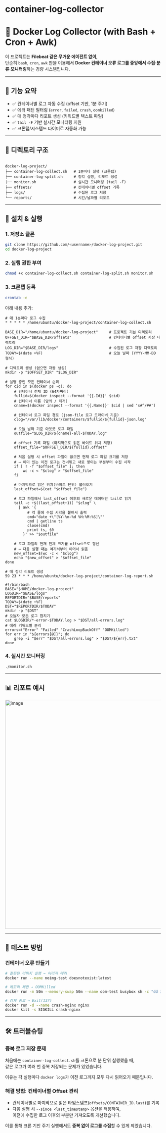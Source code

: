 # container-log-collector



# 🐳 Docker Log Collector (with Bash + Cron + Awk)

이 프로젝트는 **Filebeat 같은 무거운 에이전트 없이**,  
단순히 `bash`, `cron`, `awk` 만을 이용해서 **Docker 컨테이너 오류 로그를 중앙에서 수집·분류·모니터링**하는 경량 시스템입니다.  

---

## 📌 기능 요약

- ✅ 컨테이너별 로그 자동 수집 (offset 기반, 1분 주기)
- ✅ 에러 패턴 필터링 (`error`, `failed`, `crash`, `oomkilled`)
- ✅ 매 정각마다 리포트 생성 (키워드별 텍스트 파일)
- ✅ `tail -F` 기반 실시간 모니터링 지원
- ✅ 크론탭/시스템드 타이머로 자동화 가능

---

## 📂 디렉토리 구조

```

docker-log-project/
├── container-log-collect.sh   # 1분마다 실행 (크론탭)
├── container-log-split.sh     # 정각 실행, 리포트 생성
├── monitor.sh                 # 실시간 모니터링 (tail -F)
├── offsets/                   # 컨테이너별 offset 기록
├── logs/                      # 수집된 로그 저장
└── reports/                   # 시간/날짜별 리포트

````

---

## 🚀 설치 & 실행




### 1. 저장소 클론
```bash
git clone https://github.com/<username>/docker-log-project.git
cd docker-log-project
````

### 2. 실행 권한 부여

```bash
chmod +x container-log-collect.sh container-log-split.sh monitor.sh
```

### 3. 크론탭 등록

```bash
crontab -e
```

아래 내용 추가:

```cron
# 매 1분마다 로그 수집
* * * * * /home/ubuntu/docker-log-project/container-log-collect.sh

```


```
BASE_DIR="/home/ubuntu/docker-log-project"     # 프로젝트 기본 디렉토리
OFFSET_DIR="$BASE_DIR/offsets"                 # 컨테이너별 offset 저장 디렉토리
LOG_DIR="$BASE_DIR/logs"                       # 수집된 로그 저장 디렉토리
TODAY=$(date +%F)                              # 오늘 날짜 (YYYY-MM-DD 형식)

# 디렉토리 생성 (없으면 자동 생성)
mkdir -p "$OFFSET_DIR" "$LOG_DIR"

# 실행 중인 모든 컨테이너 순회
for cid in $(docker ps -q); do
    # 컨테이너 전체 ID (64자짜리)
    fullid=$(docker inspect --format '{{.Id}}' $cid)
    # 컨테이너 이름 (앞의 / 제거)
    cname=$(docker inspect --format '{{.Name}}' $cid | sed 's#^/##')

    # 컨테이너 로그 파일 경로 (json-file 로그 드라이버 기준)
    clog="/var/lib/docker/containers/$fullid/${fullid}-json.log"

    # 오늘 날짜 기준 아웃풋 로그 파일
    outfile="$LOG_DIR/${cname}-all-$TODAY.log"

    # offset 기록 파일 (마지막으로 읽은 바이트 위치 저장)
    offset_file="$OFFSET_DIR/${fullid}.offset"

    # 처음 실행 시 offset 파일이 없으면 현재 로그 파일 크기를 저장
    # → 이미 있는 이전 로그는 건너뛰고 새로 쌓이는 부분부터 수집 시작
    if [ ! -f "$offset_file" ]; then
        wc -c < "$clog" > "$offset_file"
    fi

    # 마지막으로 읽은 위치(바이트 단위) 불러오기
    last_offset=$(cat "$offset_file")

    # 로그 파일에서 last_offset 이후의 새로운 데이터만 tail로 읽기
    tail -c +$((last_offset+1)) "$clog" \
      | awk '{
          # 각 줄에 수집 시각을 붙여서 출력
          cmd="date +\"[%Y-%m-%d %H:%M:%S]\""
          cmd | getline ts
          close(cmd)
          print ts, $0
        }' >> "$outfile"

    # 로그 파일의 현재 전체 크기를 offset으로 갱신
    # → 다음 실행 때는 여기서부터 이어서 읽음
    new_offset=$(wc -c < "$clog")
    echo "$new_offset" > "$offset_file"
done
```

```
# 매 정각 리포트 생성
59 23 * * * /home/ubuntu/docker-log-project/container-log-report.sh
```

```
#!/bin/bash
BASE="$HOME/docker-log-project"
LOGDIR="$BASE/logs"
REPORTDIR="$BASE/reports"
TODAY=$(date +%F)
DST="$REPORTDIR/$TODAY"
mkdir -p "$DST"
# 오늘자 모든 로그 합치기
cat $LOGDIR/*-error-$TODAY.log > "$DST/all-errors.log"
# 에러 키워드별 분리
errors=("Error" "Failed" "CrashLoopBackOff" "OOMKilled")
for err in "${errors[@]}"; do
    grep -i "$err" "$DST/all-errors.log" > "$DST/${err}.txt"
done
```

### 4. 실시간 모니터링

```bash
./monitor.sh
```

---

## 📊 리포트 예시

<img width="916" height="740" alt="image" src="https://github.com/user-attachments/assets/8b7a6cec-dd17-4e90-a3eb-16d4eb201514" />


---

## 🧪 테스트 방법

### 컨테이너 오류 만들기

```bash
# 잘못된 이미지 실행 → 이미지 에러
docker run --name noimg-test doesnotexist:latest

# 메모리 제한 → OOMKilled
docker run -m 50m --memory-swap 50m --name oom-test busybox sh -c "dd if=/dev/zero of=/dev/null bs=100M"

# 강제 종료 → Exit(137)
docker run -d --name crash-nginx nginx
docker kill -s SIGKILL crash-nginx
```

---

## 🛠️ 트러블슈팅

### 중복 로그 저장 문제
처음에는 `container-log-collect.sh`를 크론으로 분 단위 실행했을 때,  
같은 로그가 여러 번 중복 저장되는 문제가 있었습니다.  

이유는 각 실행마다 `docker logs`가 이전 로그까지 모두 다시 읽어오기 때문입니다.  

### 해결 방법: 컨테이너별 Offset 관리
- 컨테이너별로 마지막으로 읽은 타임스탬프(`offsets/CONTAINER_ID.last`)를 기록  
- 다음 실행 시 `--since <last_timestamp>` 옵션을 적용하여,  
  이전에 수집한 로그 이후의 부분만 가져오도록 개선했습니다.  

이를 통해 크론 기반 주기 실행에서도 **중복 없이 로그를 수집**할 수 있게 되었습니다.

